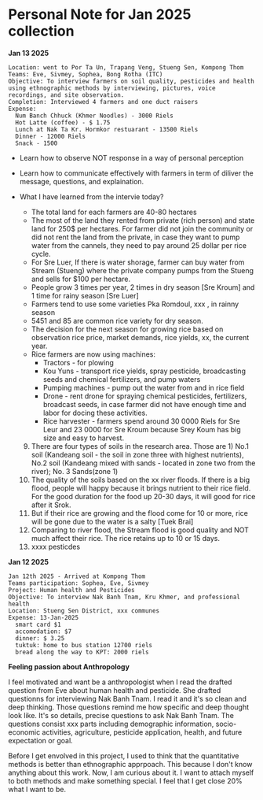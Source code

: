 # Personal Note for Jan 2025 collection
__Jan 13 2025__
```
Location: went to Por Ta Un, Trapang Veng, Stueng Sen, Kompong Thom
Teams: Eve, Sivmey, Sophea, Bong Rotha (ITC)
Objective: To interview farmers on soil quality, pesticides and health using ethnographic methods by interviewing, pictures, voice recordings, and site observation. 
Completion: Interviewed 4 farmers and one duct raisers
Expense:
  Num Banch Chhuck (Khmer Noodles) - 3000 Riels
  Hot Latte (coffee) - $ 1.75
  Lunch at Nak Ta Kr. Hormkor restuarant - 13500 Riels
  Dinner - 12000 Riels
  Snack - 1500

```
- Learn how to observe NOT response in a way of personal perception
- Learn how to communicate effectively with farmers in term of diliver the message, questions, and explaination.
- What I have learned from the intervie today?
  - The total land for each farmers are 40-80 hectares
  - The most of the land they rented from private (rich person) and state land for 250$ per hectares. For farmer did not join the community or did not rent the land from the private, in case they want to pump water from the cannels, they need to pay around 25 dollar per rice cycle.
  - For Sre Luer, If there is water shorage, farmer can buy water from Stream (Stueng) where the private company pumps from the Stueng and sells for $100 per hectare.
  - People grow 3 times per year, 2 times in dry season [Sre Kroum] and 1 time for rainy season [Sre Luer]
  - Farmers tend to use some varieties Pka Romdoul, xxx , in rainny season
  - 5451 and 85 are common rice variety for dry season.
  - The decision for the next season for growing rice based on observation rice price, market demands, rice yields, xx, the current year.
  - Rice farmers are now using machines:
     - Tractors - for plowing
     - Kou Yuns - transport rice yields, spray pesticide, broadcasting seeds and chemical fertilizers, and pump waters
     - Pumping machines - pump out the water from and in rice field
     - Drone - rent drone for spraying chemical pesticides, fertilizers, broadcast seeds, in case farmer did not have enough time and labor for docing these activities.
     - Rice harvester - farmers spend around 30 0000 Riels for Sre Leur and 23 0000 for Sre Kroum because Srey Koum has big size and easy to harvest.
    
  9. There are four types of soils in the research area. Those are 1) No.1 soil (Kandeang soil - the soil in zone three with highest nutrients), No.2 soil (Kandeang mixed with sands - located in zone two from the river); No. 3 Sands(zone 1)
  10. The quality of the soils based on the xx river floods. If there is a big flood, people will happy because it brings nutrient to their rice field. For the good duration for the food up 20-30 days, it will good for rice after it Srok.
  11. But if their rice are growing and the flood come for 10 or more, rice will be gone due to the water is a salty [Tuek Brai]
  12. Comparing to river flood, the Stream flood is good quality and NOT much affect their rice. The rice retains up to 10 or 15 days.
  13. xxxx pesticdes

__Jan 12 2025__
```
Jan 12th 2025 - Arrived at Kompong Thom
Teams participation: Sophea, Eve, Sivmey
Project: Human health and Pesticides
Objective: To interview Nak Banh Tnam, Kru Khmer, and professional health
Location: Stueng Sen District, xxx communes
Expense: 13-Jan-2025
  smart card $1
  accomodation: $7
  dinner: $ 3.25
  tuktuk: home to bus station 12700 riels
  bread along the way to KPT: 2000 riels

```
__Feeling passion about Anthropology__ 

I feel motivated and want be a anthropologist when I read the drafted question from Eve about human health and pesticide. She drafted questionns for interviewing Nak Banh Tnam. I read it and it's so clean and deep thinking. Those questions remind me how specific and deep thought look like. It's so details, precise questions to ask Nak Banh Tnam. The questions consist xxx parts including demographic information, socio-economic activities, agriculture, pesticide application, health, and future expectation or goal. 

Before I get envolved in this project, I used to think that the quantitative methods is better than ethnographic apprpoach. This because I don't know anything about this work. Now, I am curious about it. I want to attach myself to both methods and make something special. I feel that I get close 20% what I want to be. 
